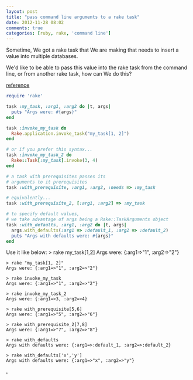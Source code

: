 ```yaml
---
layout: post
title: "pass command line arguments to a rake task"
date: 2012-11-28 08:02
comments: true
categories: [ruby, rake, 'command line'] 
---
```

Sometime, We got a rake task that We are making that needs to insert a value into multiple databases.

We'd like to be able to pass this value into the rake task from the command line, or from another rake task, how can We do this?

[reference](http://rake.rubyforge.org/files/doc/rakefile_rdoc.html)

```ruby
require 'rake'

task :my_task, :arg1, :arg2 do |t, args|
  puts "Args were: #{args}"
end

task :invoke_my_task do
  Rake.application.invoke_task("my_task[1, 2]")
end

# or if you prefer this syntax...
task :invoke_my_task_2 do
  Rake::Task[:my_task].invoke(3, 4)
end

# a task with prerequisites passes its 
# arguments to it prerequisites
task :with_prerequisite, :arg1, :arg2, :needs => :my_task

# equivalently...
task :with_prerequisite_2, [:arg1, :arg2] => :my_task

# to specify default values, 
# we take advantage of args being a Rake::TaskArguments object
task :with_defaults, :arg1, :arg2 do |t, args|
  args.with_defaults(:arg1 => :default_1, :arg2 => :default_2)
  puts "Args with defaults were: #{args}"
end
```
Use it like below:
    > rake my_task[1,2]
    Args were: {:arg1=>"1", :arg2=>"2"}

    > rake "my_task[1, 2]"
    Args were: {:arg1=>"1", :arg2=>"2"}

    > rake invoke_my_task
    Args were: {:arg1=>"1", :arg2=>"2"}

    > rake invoke_my_task_2
    Args were: {:arg1=>3, :arg2=>4}

    > rake with_prerequisite[5,6]
    Args were: {:arg1=>"5", :arg2=>"6"}

    > rake with_prerequisite_2[7,8]
    Args were: {:arg1=>"7", :arg2=>"8"}

    > rake with_defaults
    Args with defaults were: {:arg1=>:default_1, :arg2=>:default_2}

    > rake with_defaults['x','y']
    Args with defaults were: {:arg1=>"x", :arg2=>"y"}
[.](http://stackoverflow.com/questions/825748/how-do-i-pass-command-line-arguments-to-a-rake-task)

